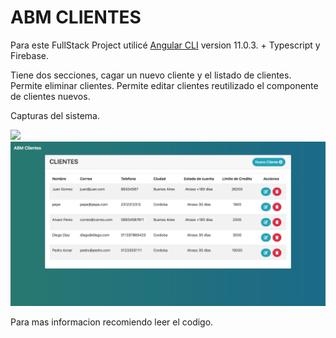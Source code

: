 # ABM CLIENTES

Para este FullStack Project utilicé [Angular CLI](https://github.com/angular/angular-cli) version 11.0.3. +  Typescript y Firebase.


Tiene dos secciones, cagar un nuevo cliente y el listado de clientes.
Permite eliminar clientes.
Permite editar clientes reutilizado el componente de clientes nuevos.


Capturas del sistema.
<div>
  <img src="https:https://github.com/JoniWaibs/abm-clientes/blob/master/src/assets/img/addCliente.png"  />
  <img src="https://github.com/JoniWaibs/abm-clientes/blob/master/src/assets/img/listaClientes.png" />
</div>

Para mas informacion recomiendo leer el codigo.

